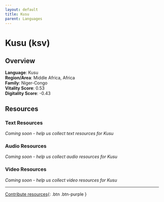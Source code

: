 ```yaml
---
layout: default
title: Kusu
parent: Languages
---
```


# Kusu (ksv)

## Overview

**Language**: Kusu  
**Region/Area**: Middle Africa, Africa  
**Family**: Niger-Congo  
**Vitality Score**: 0.53  
**Digitality Score**: -0.43  

## Resources

### Text Resources
*Coming soon - help us collect text resources for Kusu*

### Audio Resources
*Coming soon - help us collect audio resources for Kusu*

### Video Resources
*Coming soon - help us collect video resources for Kusu*

---

[Contribute resources](https://fairtrain.github.io/){: .btn .btn-purple }

